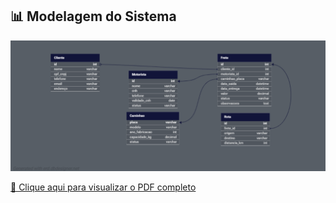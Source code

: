 ## 📊 Modelagem do Sistema

![Modelagem do Sistema](https://github.com/ViniciusDamasceno01/Modelagem-SistemaTransportadora/blob/main/MODELAGEM%20SIMPLES%20-%20SISTEMATRANSPORTADORA.png?raw=true)

[📄 Clique aqui para visualizar o PDF completo](https://github.com/ViniciusDamasceno01/Modelagem-SistemaTransportadora/blob/main/MODELAGEM%20SIMPLES%20-%20SISTEMATRANSPORTADORA.pdf)
